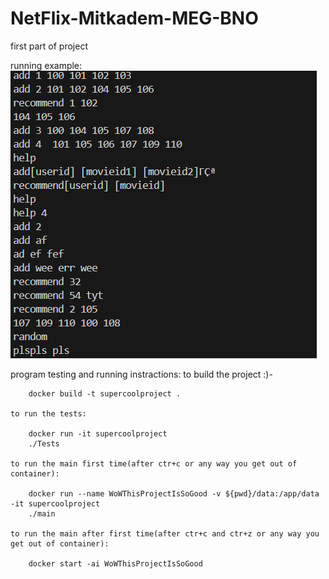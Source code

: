 # NetFlix-Mitkadem-MEG-BNO
first part of project

running example:
![alt text](image.png)

program testing and running instractions:
    to build the project :)-
    
        docker build -t supercoolproject .

    to run the tests:

        docker run -it supercoolproject
        ./Tests

    to run the main first time(after ctr+c or any way you get out of container):

        docker run --name WoWThisProjectIsSoGood -v ${pwd}/data:/app/data -it supercoolproject
        ./main

    to run the main after first time(after ctr+c and ctr+z or any way you get out of container):

        docker start -ai WoWThisProjectIsSoGood
